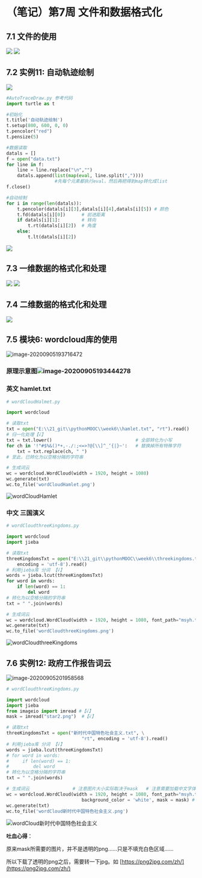 # （笔记）第7周 文件和数据格式化

## 7.1 文件的使用

![](https://raw.githubusercontent.com/bobo6668/markdown-pictures-bobo/master/img/pythonMOOC/20200904102233.png)
![](https://raw.githubusercontent.com/bobo6668/markdown-pictures-bobo/master/img/pythonMOOC/20200904102241.png)

## 7.2 实例11: 自动轨迹绘制

![](https://raw.githubusercontent.com/bobo6668/markdown-pictures-bobo/master/img/pythonMOOC/20200904230459.png)

```python
#AutoTraceDraw.py 参考代码
import turtle as t

#初始化
t.title('自动轨迹绘制')
t.setup(800, 600, 0, 0)
t.pencolor("red")
t.pensize(5)

#数据读取
datals = []
f = open("data.txt")
for line in f:
    line = line.replace("\n","")
    datals.append(list(map(eval, line.split(","))))
                  #先每个元素都执行eval，然后再把得到map转化成list
f.close()

#自动绘制
for i in range(len(datals)):
    t.pencolor(datals[i][3],datals[i][4],datals[i][5]) # 颜色
    t.fd(datals[i][0])      # 前进距离
    if datals[i][1]:        # 转向
        t.rt(datals[i][2])  # 角度
    else:
        t.lt(datals[i][2])
```
![](https://raw.githubusercontent.com/bobo6668/markdown-pictures-bobo/master/img/pythonMOOC/20200904230453.png)

## 7.3 一维数据的格式化和处理

![](https://raw.githubusercontent.com/bobo6668/markdown-pictures-bobo/master/img/pythonMOOC/20200904230450.png)
![](https://raw.githubusercontent.com/bobo6668/markdown-pictures-bobo/master/img/pythonMOOC/20200904230514.png)

## 7.4 二维数据的格式化和处理

![](https://raw.githubusercontent.com/bobo6668/markdown-pictures-bobo/master/img/pythonMOOC/20200904230417.png)

## 7.5 模块6: wordcloud库的使用

![image-20200905193716472](C:%5CUsers%5CXKJ-PC%5CAppData%5CRoaming%5CTypora%5Ctypora-user-images%5Cimage-20200905193716472.png)

### 原理示意图![image-20200905193444278](https://raw.githubusercontent.com/bobo6668/markdown-pictures-bobo/master/img/pythonMOOC/20200905193444.png)

### 英文 hamlet.txt

```python
# wordCloudHalmet.py

import wordcloud

# 读取txt
txt = open("E:\\21_git\\pythonMOOC\\week6\\hamlet.txt", "rt").read()
# 归一化处理【√】
txt = txt.lower()                               # 全部转化为小写
for ch in '!"#$%&()*+,-./:;<=>?@[\\]^_‘{|}~':   # 替换掉所有特殊字符
    txt = txt.replace(ch, " ")
# 至此，已转化为以空格分隔的字符串

# 生成词云
wc = wordcloud.WordCloud(width = 1920, height = 1080)
wc.generate(txt)
wc.to_file('wordCloudHamlet.png')
```

![wordCloudHamlet](https://raw.githubusercontent.com/bobo6668/markdown-pictures-bobo/master/img/pythonMOOC/20200905195611.png)

### 中文 三国演义

```python
# wordCloudthreeKingdoms.py

import wordcloud
import jieba

# 读取txt
threeKingdomsTxt = open("E:\\21_git\\pythonMOOC\\week6\\threekingdoms.txt", "rt", \
    encoding = 'utf-8').read()
# 利用jieba库 分词 【√】
words = jieba.lcut(threeKingdomsTxt)
for word in words:
    if len(word) == 1:
        del word
# 转化为以空格分隔的字符串
txt = " ".join(words)

# 生成词云
wc = wordcloud.WordCloud(width = 1920, height = 1080, font_path="msyh.ttc") # 注意需要加载中文字体
wc.generate(txt)
wc.to_file('wordCloudthreeKingdoms.png')
```

![wordCloudthreeKingdoms](https://raw.githubusercontent.com/bobo6668/markdown-pictures-bobo/master/img/pythonMOOC/20200905195622.png)

## 7.6 实例12: 政府工作报告词云

![image-20200905201958568](C:%5CUsers%5CXKJ-PC%5CAppData%5CRoaming%5CTypora%5Ctypora-user-images%5Cimage-20200905201958568.png)

```python
# wordCloudthreeKingdoms.py

import wordcloud
import jieba
from imageio import imread #【√】
mask = imread("star2.png")  #【√】

# 读取txt
threeKingdomsTxt = open("新时代中国特色社会主义.txt", \
                            "rt", encoding = 'utf-8').read()
# 利用jieba库 分词 【√】
words = jieba.lcut(threeKingdomsTxt)
# for word in words:
#     if len(word) == 1:
#         del word
# 转化为以空格分隔的字符串
txt = " ".join(words)

# 生成词云                # 注意图片大小实际取决于mask   # 注意需要加载中文字体
wc = wordcloud.WordCloud(width = 1920, height = 1080, font_path="msyh.ttc", \
                            background_color = 'white', mask = mask) #【√】
wc.generate(txt)
wc.to_file('wordCloud新时代中国特色社会主义.png')
```

![wordCloud新时代中国特色社会主义](https://raw.githubusercontent.com/bobo6668/markdown-pictures-bobo/master/img/pythonMOOC/20200905201849.png)

**吐血心得**：

原来mask所需要的图片，并不是透明的png……只是不填充白色区域……

所以下载了透明的png之后，需要转一下jpg。如 [https://png2jpg.com/zh/](https://png2jpg.com/zh/)

